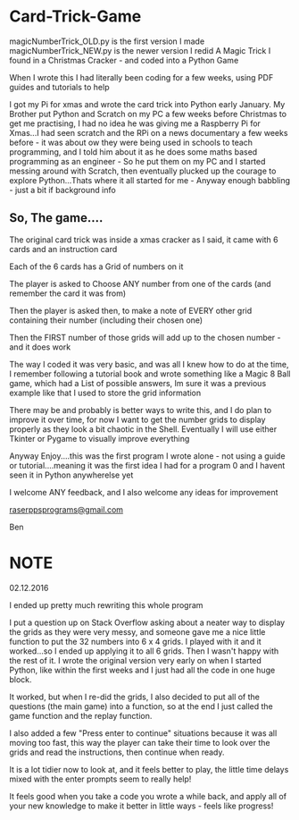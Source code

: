 # Card-Trick-Game

magicNumberTrick_OLD.py    is the first version I made
magicNumberTrick_NEW.py    is the newer version I redid
A Magic Trick I found in a Christmas Cracker - and coded into a Python Game 

When I wrote this I had literally been coding for a few weeks, using PDF guides and tutorials to help

I got my Pi for xmas and wrote the card trick into Python early January. My Brother put Python and Scratch on my PC a few weeks before Christmas to get me practising, I had no idea he was giving me a Raspberry Pi for Xmas...I had seen scratch and the RPi on a news documentary a few weeks before - it was about ow they were being used in schools to teach programming, and I told him about it as he does some maths based programming as an engineer - So he put them on my PC and I started messing around with Scratch, then eventually plucked up the courage to explore Python...Thats where it all started for me - Anyway enough babbling - just a bit if background info


So, The game....
-----------------


The original card trick was inside a xmas cracker as I said, it came with 6 cards and an instruction card

Each of the 6 cards has a Grid of numbers on it

The player is asked to Choose ANY number from one of the cards (and remember the card it was from)

Then the player is asked then, to make a note of EVERY other grid containing their number (including their chosen one)

Then the FIRST number of those grids will add up to the chosen number - and it does work


The way I coded it was very basic, and was all I knew how to do at the time, I remember following a tutorial book and wrote something like a Magic 8 Ball game, which had a List of possible answers, Im sure it was a previous example like that I used to store the grid information 

There may be and probably is better ways to write this, and I do plan to improve it over time, for now I want to get the number grids to display properly as they look a bit chaotic in the Shell. Eventually I will use either Tkinter or Pygame to visually improve everything

Anyway Enjoy....this was the first program I wrote alone - not using a guide or tutorial....meaning it was the first idea I had for a program 0 and I havent seen it in Python anywherelse yet

I welcome ANY feedback, and I also welcome any ideas for improvement

raserppsprograms@gmail.com

Ben


NOTE
======
02.12.2016

I ended up pretty much rewriting this whole program

I put a question up on Stack Overflow asking about a neater way to display the grids as they were very messy, and someone gave me a nice little function to put the 32 numbers into 6 x 4 grids. I played with it and it worked...so I ended up applying it to all 6 grids. Then I wasn't happy with the rest of it. I wrote the original version very early on when I started Python, like within the first weeks and I just had all the code in one huge block.

It worked, but when I re-did the grids, I also decided to put all of the questions (the main game) into a function, so at the end I just called the game function and the replay function.

I also added a few "Press enter to continue" situations because it was all moving too fast, this way the player can take their time to look over the grids and read the instructions, then continue when ready. 

It is a lot tidier now to look at, and it feels better to play, the little time delays mixed with the enter prompts seem to really help!


It feels good when you take a code you wrote a while back, and apply all of your new knowledge to make it better in little ways - feels like progress!





